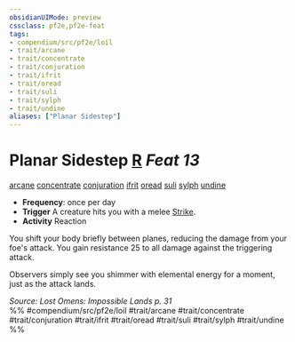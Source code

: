 ```yaml
---
obsidianUIMode: preview
cssclass: pf2e,pf2e-feat
tags:
- compendium/src/pf2e/loil
- trait/arcane
- trait/concentrate
- trait/conjuration
- trait/ifrit
- trait/oread
- trait/suli
- trait/sylph
- trait/undine
aliases: ["Planar Sidestep"]
---
```

# Planar Sidestep  [R](../../rules/core-rulebook/chapter-9-playing-the-game.md#Actions "Reaction") *Feat 13*  
[arcane](../../rules/traits/arcane.md)  [concentrate](../../rules/traits/concentrate.md)  [conjuration](../../rules/traits/conjuration.md)  [ifrit](../../rules/traits/ifrit-b2.md)  [oread](../../rules/traits/oread-b2.md)  [suli](../../rules/traits/suli-b2.md)  [sylph](../../rules/traits/sylph-b2.md)  [undine](../../rules/traits/undine-b2.md)  

- **Frequency**: once per day
- **Trigger** A creature hits you with a melee [Strike](../../rules/actions/strike.md).
- **Activity** Reaction

You shift your body briefly between planes, reducing the damage from your foe's attack. You gain resistance 25 to all damage against the triggering attack.

Observers simply see you shimmer with elemental energy for a moment, just as the attack lands.

*Source: Lost Omens: Impossible Lands p. 31*  
%% #compendium/src/pf2e/loil #trait/arcane #trait/concentrate #trait/conjuration #trait/ifrit #trait/oread #trait/suli #trait/sylph #trait/undine %%